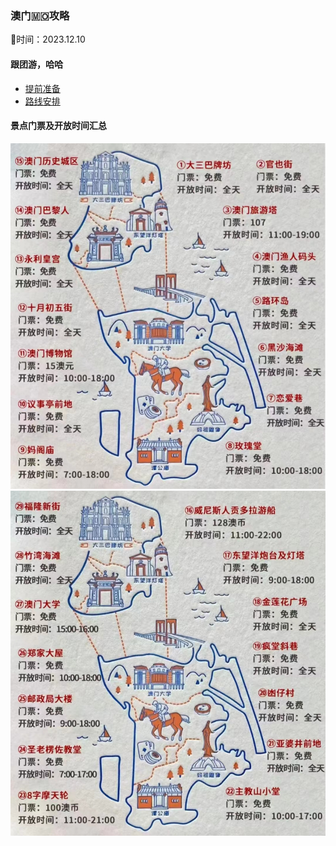 ### 澳门🇲🇴攻略
📆时间：2023.12.10
#### 跟团游，哈哈

* [提前准备](./subpage/澳门攻略/提前准备.md)
* [路线安排](./subpage/澳门攻略/路线安排.md)


#### 景点门票及开放时间汇总
![](./subpage/澳门攻略/images/澳门景点01.jpeg)
![](./subpage/澳门攻略/images/澳门景点02.jpeg)

